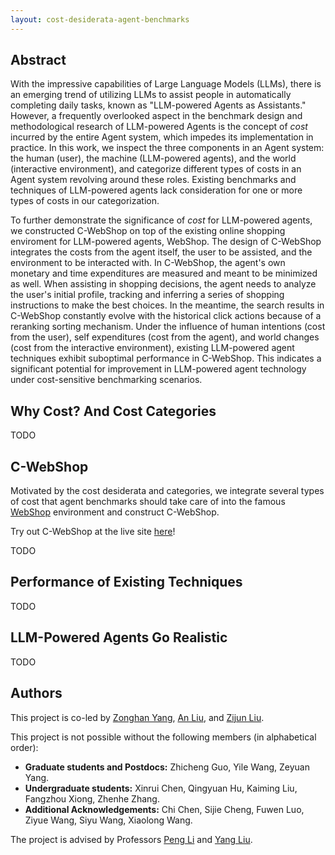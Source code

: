 ```yaml
---
layout: cost-desiderata-agent-benchmarks
---
```


## Abstract

With the impressive capabilities of Large Language Models (LLMs), there is an emerging trend of utilizing LLMs to assist people in automatically completing daily tasks, known as "LLM-powered Agents as Assistants." However, a frequently overlooked aspect in the benchmark design and methodological research of LLM-powered Agents is the concept of *cost* incurred by the entire Agent system, which impedes its implementation in practice. In this work, we inspect the three components in an Agent system: the human (user), the machine (LLM-powered agents), and the world (interactive environment), and categorize different types of costs in an Agent system revolving around these roles. Existing benchmarks and techniques of LLM-powered agents lack consideration for one or more types of costs in our categorization.

To further demonstrate the significance of *cost* for LLM-powered agents, we constructed C-WebShop on top of the existing online shopping enviroment for LLM-powered agents, WebShop. The design of C-WebShop integrates the costs from the agent itself, the user to be assisted, and the environment to be interacted with. In C-WebShop, the agent's own monetary and time expenditures are measured and meant to be minimized as well. When assisting in shopping decisions, the agent needs to analyze the user's initial profile, tracking and inferring a series of shopping instructions to make the best choices. In the meantime, the search results in C-WebShop constantly evolve with the historical click actions because of a reranking sorting mechanism. Under the influence of human intentions (cost from the user), self expenditures (cost from the agent), and world changes (cost from the interactive environment), existing LLM-powered agent techniques exhibit suboptimal performance in C-WebShop. This indicates a significant potential for improvement in LLM-powered agent technology under cost-sensitive benchmarking scenarios.

## Why Cost? And Cost Categories

TODO

## C-WebShop

Motivated by the cost desiderata and categories, we integrate several types of cost that agent benchmarks should take care of into the famous [WebShop](https://webshop-pnlp.github.io/) environment and construct C-WebShop.

Try out C-WebShop at the live site [here]()!

TODO

## Performance of Existing Techniques

TODO

## LLM-Powered Agents Go Realistic

TODO

## Authors

This project is co-led by [Zonghan Yang](https://minicheshire.github.io), [An Liu](https://github.com/xxmlala), and [Zijun Liu](https://github.com/BBQGOD).

This project is not possible without the following members (in alphabetical order):
- **Graduate students and Postdocs:** Zhicheng Guo, Yile Wang, Zeyuan Yang.
- **Undergraduate students:** Xinrui Chen, Qingyuan Hu, Kaiming Liu, Fangzhou Xiong, Zhenhe Zhang.
- **Additional Acknowledgements:** Chi Chen, Sijie Cheng, Fuwen Luo, Ziyue Wang, Siyu Wang, Xiaolong Wang.

The project is advised by Professors [Peng Li](https://www.lpeng.net/) and [Yang Liu](https://nlp.csai.tsinghua.edu.cn/~ly). 